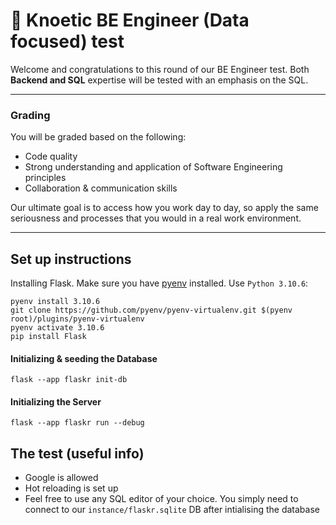 # 🎉 Knoetic BE Engineer (Data focused) test

Welcome and congratulations to this round of our BE Engineer test. Both **Backend and SQL** expertise will be tested with an emphasis on the SQL.

---

### Grading

You will be graded based on the following:

- Code quality
- Strong understanding and application of Software Engineering principles
- Collaboration & communication skills

Our ultimate goal is to access how you work day to day, so apply the same seriousness and processes that you would in a real work environment.

---

## Set up instructions

Installing Flask. Make sure you have [pyenv](https://github.com/pyenv/pyenv#installation) installed. Use `Python 3.10.6`:

```
pyenv install 3.10.6
git clone https://github.com/pyenv/pyenv-virtualenv.git $(pyenv root)/plugins/pyenv-virtualenv
pyenv activate 3.10.6
pip install Flask
```

#### Initializing & seeding the Database

```
flask --app flaskr init-db
```

#### Initializing the Server

```
flask --app flaskr run --debug
```

## The test (useful info)

- Google is allowed
- Hot reloading is set up
- Feel free to use any SQL editor of your choice. You simply need to connect to our `instance/flaskr.sqlite` DB after intialising the database
